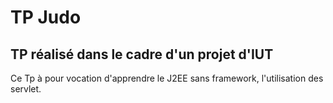 # TP Judo
## TP réalisé dans le cadre d'un projet d'IUT

Ce Tp à pour vocation d'apprendre le J2EE sans framework, l'utilisation des servlet.